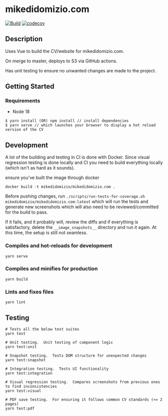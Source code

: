 # mikedidomizio.com

[![Build](https://github.com/mikedidomizio/mikedidomizio.com/actions/workflows/main.yml/badge.svg)](https://github.com/mikedidomizio/mikedidomizio.com/actions/workflows/main.yml/badge.svg)
[![codecov](https://codecov.io/gh/mikedidomizio/mikedidomizio.com/branch/master/graph/badge.svg?token=T9EZW2D26M)](https://codecov.io/gh/mikedidomizio/mikedidomizio.com)

## Description

Uses Vue to build the CV/website for mikedidomizio.com.

On merge to master, deploys to S3 via GitHub actions.

Has unit testing to ensure no unwanted changes are made to the project.

## Getting Started

### Requirements

- Node 18

```
$ yarn install (OR) npm install // install dependencies
$ yarn serve // which launches your browser to display a hot reload version of the CV
```

## Development

A lot of the building and testing in CI is done with Docker.  Since visual regression testing is done locally and CI 
you need to build everything locally (which isn't as hard as it sounds).  

ensure you've built the image through docker

`docker build -t mikedidomizio/mikedidomizio.com .`

Before pushing changes, run 
`./scripts/run-tests-for-coverage.sh mikedidomizio/mikedidomizio.com:latest` which will run the tests and generate 
new screenshots which will also need to be reviewed/committed for the build to pass.

If it fails, and it probably will, review the diffs and if everything is satisfactory, delete the `__image_snapshots__` 
directory and run it again.  At this time, the setup is still not seamless.

### Compiles and hot-reloads for development
```
yarn serve
```

### Compiles and minifies for production
```
yarn build
```

### Lints and fixes files
```
yarn lint
```

## Testing

```
# Tests all the below test suites
yarn test

# Unit testing.  Unit testing of component logic
yarn test:unit

# Snapshot testing.  Tests DOM structure for unexpected changes
yarn test:snapshot

# Integration testing.  Tests UI functionality
yarn test:integration

# Visual regression testing.  Compares screenshots from previous ones to find inconsistencies
yarn test:visual

# PDF save testing.  For ensuring it follows common CV standards (<= 2 pages)
yarn test:pdf
```
